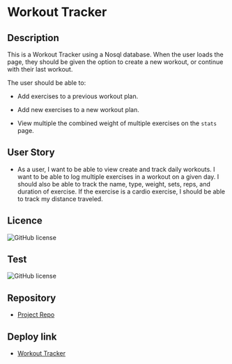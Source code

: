 # Workout Tracker

## Description 

This is a Workout Tracker using a Nosql database.
When the user loads the page, they should be given the option to create a new workout, or continue with their last workout.

The user should be able to:

  * Add exercises to a previous workout plan.

  * Add new exercises to a new workout plan.

  * View multiple the combined weight of multiple exercises on the `stats` page.


## User Story

* As a user, I want to be able to view create and track daily workouts. I want to be able to log multiple exercises in a workout on a given day. I should also be able to track the name, type, weight, sets, reps, and duration of exercise. If the exercise is a cardio exercise, I should be able to track my distance traveled.

## Licence

![GitHub license](https://img.shields.io/badge/license-MIT-blue.svg)


## Test

![GitHub license](https://img.shields.io/badge/test-100%25-success)


## Repository

- [Project Repo](https://github.com/Saiban-Hussein/Homework18)

## Deploy link
- [Workout Tracker](https://fathomless-refuge-89732.herokuapp.com/)

